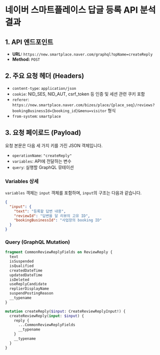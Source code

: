 # 네이버 스마트플레이스 답글 등록 API 분석 결과

## 1. API 엔드포인트

- **URL:** `https://new.smartplace.naver.com/graphql?opName=createReply`
- **Method:** `POST`

## 2. 주요 요청 헤더 (Headers)

- `content-type`: `application/json`
- `cookie`: NID_SES, NID_AUT, csrf_token 등 인증 및 세션 관련 쿠키 포함
- `referer`: `https://new.smartplace.naver.com/bizes/place/{place_seq}/reviews?bookingBusinessId={booking_id}&menu=visitor` 형식
- `from-system`: `smartplace`

## 3. 요청 페이로드 (Payload)

요청 본문은 다음 세 가지 키를 가진 JSON 객체입니다.

- `operationName`: `"createReply"`
- `variables`: API에 전달하는 변수
- `query`: 실행할 GraphQL 뮤테이션

### Variables 상세

`variables` 객체는 `input` 객체를 포함하며, `input`의 구조는 다음과 같습니다.

```json
{
  "input": {
    "text": "등록할 답변 내용",
    "reviewId": "답변을 달 리뷰의 고유 ID",
    "bookingBusinessId": "사업장의 booking ID"
  }
}
```

### Query (GraphQL Mutation)

```graphql
fragment CommonReviewReplyFields on ReviewReply {
  text
  isSuspended
  isQualified
  createdDateTime
  updatedDateTime
  isDeleted
  useReplyCandidate
  replierDisplayName
  suspendPostingReason
  __typename
}

mutation createReply($input: CreateReviewReplyInput!) {
  createReviewReply(input: $input) {
    reply {
      ...CommonReviewReplyFields
      __typename
    }
    __typename
  }
}
```
